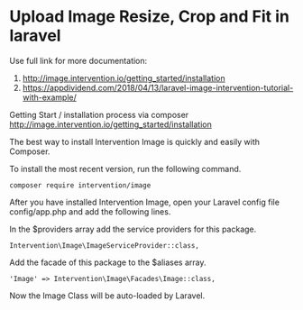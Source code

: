 # Upload Image Resize, Crop and Fit in laravel

Use full link for more documentation:

01. http://image.intervention.io/getting_started/installation
02. https://appdividend.com/2018/04/13/laravel-image-intervention-tutorial-with-example/

Getting Start / installation process via composer
http://image.intervention.io/getting_started/installation



The best way to install Intervention Image is quickly and easily with Composer.

To install the most recent version, run the following command.

	composer require intervention/image


After you have installed Intervention Image, open your Laravel config file config/app.php and add the following lines.

In the $providers array add the service providers for this package.

    Intervention\Image\ImageServiceProvider::class,


Add the facade of this package to the $aliases array.

    'Image' => Intervention\Image\Facades\Image::class,


Now the Image Class will be auto-loaded by Laravel.